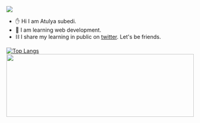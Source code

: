 ![](https://pbs.twimg.com/profile_banners/1554412755738071047/1667469715/600x200)

- ✋ Hi I am Atulya subedi.
- 📖 I am learning web development. 
- ⛓ I share my learning in public on [twitter](https://twitter.com/atulsubedi15). Let's be friends.

<p>

[![Top Langs](https://github-readme-stats.vercel.app/api/top-langs/?username=atulsubedi&layout=compact)]()
  <img align="left" width="490" height="165" src="https://github-readme-stats.vercel.app/api?username=atulsubedi&show_icons=true&hide_border=false&line_height=20&title_color=f69673&icon_color=1b93c9&show_owner=true"/>
 
</p>
